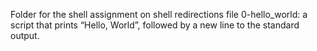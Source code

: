 Folder for the shell assignment on shell redirections
file 0-hello_world:  a script that prints “Hello, World”, followed by a new line to the standard output.
